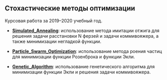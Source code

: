 ## Стохастические методы оптимизации
Курсовая работа за 2019–2020 учебный год.

- [__Simulated_Annealing__](./Simulated_Annealing/End_file/): использование метода имитации отжига для решения задачи расстановки N ферзей и задачи коммивояжера, а также минимизации негладкой функции. 

- [__Particle_Swarm_Optimization__](./Particle_Swarm_Optimization/End_file/): использование метода роения частиц для минимизации функции Розенброка и функции Экли. 

- [__Genetic_Algorithm__](./Genetic_Algorithm/End_file/): использование генетического алгоритма для минимизации функции Экли и решения задачи коммивояжера. 




